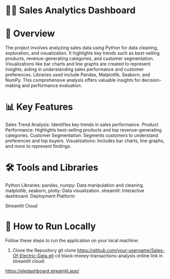 #  🕵️‍♂️ Sales Analytics Dashboard

# 📜 Overview

The project involves analyzing sales data using Python for data cleaning, exploration, and visualization. It highlights key trends such as best-selling products, revenue-generating categories, and customer segmentation. Visualizations like bar charts and line graphs are created to represent insights, aiding in understanding sales performance and customer preferences. Libraries used include Pandas, Matplotlib, Seaborn, and NumPy. This comprehensive analysis offers valuable insights for decision-making and performance evaluation.


# 📊 Key Features

Sales Trend Analysis: Identifies key trends in sales performance.
Product Performance: Highlights best-selling products and top revenue-generating categories.
Customer Segmentation: Segments customers to understand preferences and top buyers.
Visualizations: Includes bar charts, line graphs, and more to represent findings.

# 🛠️ Tools and Libraries


Python Libraries:
pandas, numpy: Data manipulation and cleaning.
matplotlib, seaborn, plotly: Data visualization.
streamlit: Interactive dashboard.
Deployment Platform:

Streamlit Cloud

# 🚀 How to Run Locally


Follow these steps to run the application on your local machine:

1. Clone the Repository
git clone https://github.com/your-username/Sales-Of-Electric-Data.git
cd black-money-transactions-analysis
online link in streamlit cloud:

https://eledashboard.streamlit.app/
